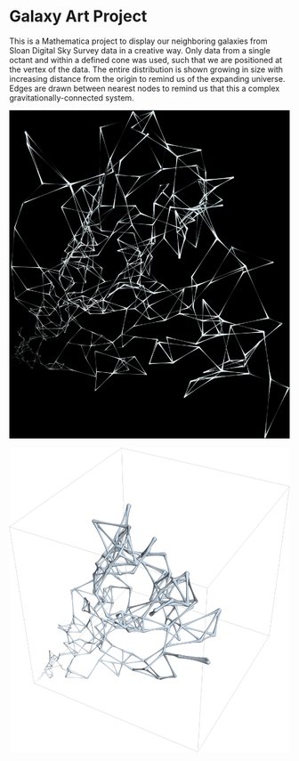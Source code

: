 # Galaxy Art Project
This is a Mathematica project to display our neighboring galaxies from Sloan Digital Sky Survey data in a creative way. Only data from a single octant and within a defined cone was used, such that we are positioned at the vertex of the data. The entire distribution is shown growing in size with increasing distance from the origin to remind us of the expanding universe. Edges are drawn between nearest nodes to remind us that this a complex gravitationally-connected system.

![Galaxy Graph Render](render.jpeg)

![Galaxy Graph Render](render.png)


